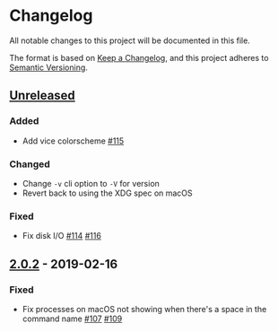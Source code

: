 # Changelog
All notable changes to this project will be documented in this file.

The format is based on [Keep a Changelog](https://keepachangelog.com/en/1.0.0/),
and this project adheres to [Semantic Versioning](https://semver.org/spec/v2.0.0.html).

## [Unreleased]

### Added

- Add vice colorscheme [#115]

### Changed

- Change `-v` cli option to `-V` for version
- Revert back to using the XDG spec on macOS

### Fixed

- Fix disk I/O [#114] [#116]

## [2.0.2] - 2019-02-16

### Fixed

- Fix processes on macOS not showing when there's a space in the command name [#107] [#109]

[#107]: https://github.com/cjbassi/gotop/issues/107
[#114]: https://github.com/cjbassi/gotop/issues/114

[#109]: https://github.com/cjbassi/gotop/pull/109
[#115]: https://github.com/cjbassi/gotop/pull/115
[#116]: https://github.com/cjbassi/gotop/pull/116

[Unreleased]: https://github.com/cjbassi/gotop/compare/2.0.2...HEAD
[2.0.2]: https://github.com/cjbassi/gotop/compare/2.0.1...2.0.2

